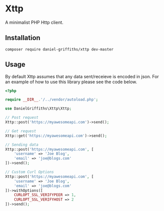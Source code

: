 # Xttp

A minimalist PHP Http client.

## Installation

```
composer require daniel-griffiths/xttp dev-master 
```

## Usage

By default Xttp assumes that any data sent/receieve is encoded in json. For an example of how to use this library please see the code below.


```PHP
<?php

require __DIR__.'/../vendor/autoload.php';

use DanielGriffiths\Xttp\Xttp;

// Post request
Xttp::post('https://myawesomeapi.com')->send();

// Get request
Xttp::get('https://myawesomeapi.com')->send();

// Sending data
Xttp::post('https://myawesomeapi.com', [
	'username' => 'Joe Blog',
	'email' => 'joe@blogs.com'
])->send();

// Custom Curl Options
Xttp::post('https://myawesomeapi.com', [
	'username' => 'Joe Blog',
	'email' => 'joe@blogs.com'
])->withOptions([
	CURLOPT_SSL_VERIFYPEER => 1,
	CURLOPT_SSL_VERIFYHOST => 2
])->send();
```